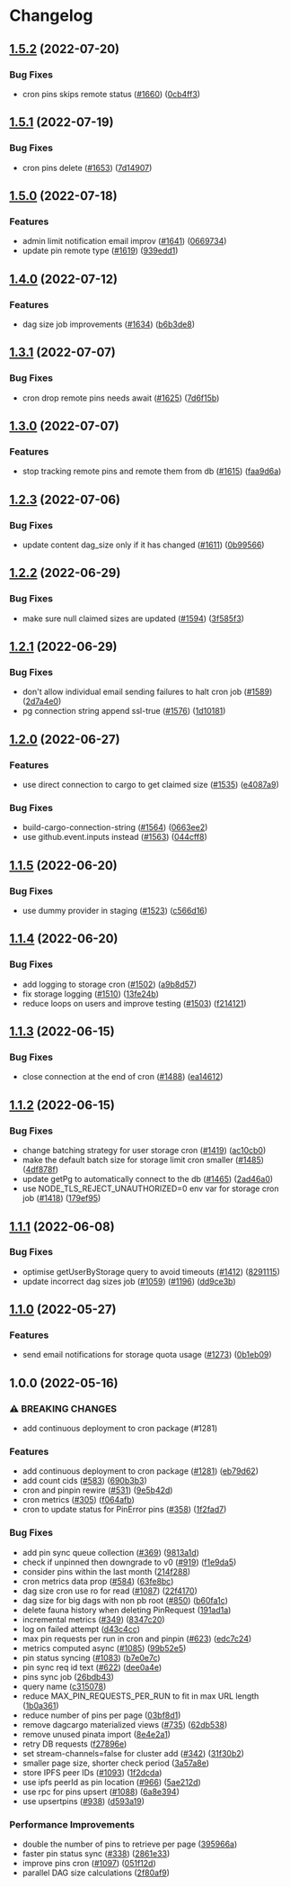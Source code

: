 # Changelog

## [1.5.2](https://github.com/web3-storage/web3.storage/compare/cron-v1.5.1...cron-v1.5.2) (2022-07-20)


### Bug Fixes

* cron pins skips remote status ([#1660](https://github.com/web3-storage/web3.storage/issues/1660)) ([0cb4ff3](https://github.com/web3-storage/web3.storage/commit/0cb4ff3ec068ac490086a7b1264765e278a9ca29))

## [1.5.1](https://github.com/web3-storage/web3.storage/compare/cron-v1.5.0...cron-v1.5.1) (2022-07-19)


### Bug Fixes

* cron pins delete ([#1653](https://github.com/web3-storage/web3.storage/issues/1653)) ([7d14907](https://github.com/web3-storage/web3.storage/commit/7d1490746fc9d719dd2fb0c2a080a03368d223be))

## [1.5.0](https://github.com/web3-storage/web3.storage/compare/cron-v1.4.0...cron-v1.5.0) (2022-07-18)


### Features

* admin limit notification email improv ([#1641](https://github.com/web3-storage/web3.storage/issues/1641)) ([0669734](https://github.com/web3-storage/web3.storage/commit/06697341166616fee906c5d81320e94ee7524fda))
* update pin remote type ([#1619](https://github.com/web3-storage/web3.storage/issues/1619)) ([939edd1](https://github.com/web3-storage/web3.storage/commit/939edd15f0a6cb1db511b2b5b78ccd216142cb05))

## [1.4.0](https://github.com/web3-storage/web3.storage/compare/cron-v1.3.1...cron-v1.4.0) (2022-07-12)


### Features

* dag size job improvements ([#1634](https://github.com/web3-storage/web3.storage/issues/1634)) ([b6b3de8](https://github.com/web3-storage/web3.storage/commit/b6b3de81be175d09e2488d7c3f7d6c4ad13b2c37))

## [1.3.1](https://github.com/web3-storage/web3.storage/compare/cron-v1.3.0...cron-v1.3.1) (2022-07-07)


### Bug Fixes

* cron drop remote pins needs await ([#1625](https://github.com/web3-storage/web3.storage/issues/1625)) ([7d6f15b](https://github.com/web3-storage/web3.storage/commit/7d6f15b562cf89a14ce18732a6e068db1bdb6684))

## [1.3.0](https://github.com/web3-storage/web3.storage/compare/cron-v1.2.3...cron-v1.3.0) (2022-07-07)


### Features

* stop tracking remote pins and remote them from db ([#1615](https://github.com/web3-storage/web3.storage/issues/1615)) ([faa9d6a](https://github.com/web3-storage/web3.storage/commit/faa9d6a546a095a24e9a36ab48bedc77ad7d4787))

## [1.2.3](https://github.com/web3-storage/web3.storage/compare/cron-v1.2.2...cron-v1.2.3) (2022-07-06)


### Bug Fixes

* update content dag_size only if it has changed ([#1611](https://github.com/web3-storage/web3.storage/issues/1611)) ([0b99566](https://github.com/web3-storage/web3.storage/commit/0b99566acc6c34bba675891ccebe3607296a37e2))

## [1.2.2](https://github.com/web3-storage/web3.storage/compare/cron-v1.2.1...cron-v1.2.2) (2022-06-29)


### Bug Fixes

* make sure null claimed sizes are updated ([#1594](https://github.com/web3-storage/web3.storage/issues/1594)) ([3f585f3](https://github.com/web3-storage/web3.storage/commit/3f585f36b6c1b661aeef22919c519dfde0b99d1c))

## [1.2.1](https://github.com/web3-storage/web3.storage/compare/cron-v1.2.0...cron-v1.2.1) (2022-06-29)


### Bug Fixes

* don't allow individual email sending failures to halt cron job ([#1589](https://github.com/web3-storage/web3.storage/issues/1589)) ([2d7a4e0](https://github.com/web3-storage/web3.storage/commit/2d7a4e0028a8275a60089ce243297020c249dcd9))
* pg connection string append ssl-true ([#1576](https://github.com/web3-storage/web3.storage/issues/1576)) ([1d10181](https://github.com/web3-storage/web3.storage/commit/1d101812cbb8db2099dc2fb03447bf2f94f72f40))

## [1.2.0](https://github.com/web3-storage/web3.storage/compare/cron-v1.1.5...cron-v1.2.0) (2022-06-27)


### Features

* use direct connection to cargo to get claimed size ([#1535](https://github.com/web3-storage/web3.storage/issues/1535)) ([e4087a9](https://github.com/web3-storage/web3.storage/commit/e4087a9f4d4202d672938d339e121c19344866b4))


### Bug Fixes

* build-cargo-connection-string ([#1564](https://github.com/web3-storage/web3.storage/issues/1564)) ([0663ee2](https://github.com/web3-storage/web3.storage/commit/0663ee28fe97e8bb6d4c10bcd3a18bc0a2e9a839))
* use github.event.inputs instead ([#1563](https://github.com/web3-storage/web3.storage/issues/1563)) ([044cff8](https://github.com/web3-storage/web3.storage/commit/044cff85c6876c5cf493d3ec98bb84a3c6d5a856))

## [1.1.5](https://github.com/web3-storage/web3.storage/compare/cron-v1.1.4...cron-v1.1.5) (2022-06-20)


### Bug Fixes

* use dummy provider in staging ([#1523](https://github.com/web3-storage/web3.storage/issues/1523)) ([c566d16](https://github.com/web3-storage/web3.storage/commit/c566d16e5c435e1dd85d931baac7ded3140912da))

## [1.1.4](https://github.com/web3-storage/web3.storage/compare/cron-v1.1.3...cron-v1.1.4) (2022-06-20)


### Bug Fixes

* add logging to storage cron ([#1502](https://github.com/web3-storage/web3.storage/issues/1502)) ([a9b8d57](https://github.com/web3-storage/web3.storage/commit/a9b8d577e31eee69131d687627d1a612e61115d4))
* fix storage logging ([#1510](https://github.com/web3-storage/web3.storage/issues/1510)) ([13fe24b](https://github.com/web3-storage/web3.storage/commit/13fe24bb478fb4431c3414812a0a65665df81951))
* reduce loops on users and improve testing ([#1503](https://github.com/web3-storage/web3.storage/issues/1503)) ([f214121](https://github.com/web3-storage/web3.storage/commit/f2141213cedf57d8dc89c1dede86eb60b7c7c390))

## [1.1.3](https://github.com/web3-storage/web3.storage/compare/cron-v1.1.2...cron-v1.1.3) (2022-06-15)


### Bug Fixes

* close connection at the end of cron ([#1488](https://github.com/web3-storage/web3.storage/issues/1488)) ([ea14612](https://github.com/web3-storage/web3.storage/commit/ea14612b510d56d13cdef2ee7f3417a6bcf9877d))

## [1.1.2](https://github.com/web3-storage/web3.storage/compare/cron-v1.1.1...cron-v1.1.2) (2022-06-15)


### Bug Fixes

* change batching strategy for user storage cron ([#1419](https://github.com/web3-storage/web3.storage/issues/1419)) ([ac10cb0](https://github.com/web3-storage/web3.storage/commit/ac10cb05011747fbd76f33bc0d79252f3924ce06))
* make the default batch size for storage limit cron smaller ([#1485](https://github.com/web3-storage/web3.storage/issues/1485)) ([4df878f](https://github.com/web3-storage/web3.storage/commit/4df878f0707f102ac8609abf685fdbef249b8ad6))
* update getPg to automatically connect to the db ([#1465](https://github.com/web3-storage/web3.storage/issues/1465)) ([2ad46a0](https://github.com/web3-storage/web3.storage/commit/2ad46a0bd6a27048b9a9f62a2a068fafe2417759))
* use NODE_TLS_REJECT_UNAUTHORIZED=0 env var for storage cron job ([#1418](https://github.com/web3-storage/web3.storage/issues/1418)) ([179ef95](https://github.com/web3-storage/web3.storage/commit/179ef950376dcf86bfdd1301955ab3e6bccf1d3d))

## [1.1.1](https://github.com/web3-storage/web3.storage/compare/cron-v1.1.0...cron-v1.1.1) (2022-06-08)


### Bug Fixes

* optimise getUserByStorage query to avoid timeouts ([#1412](https://github.com/web3-storage/web3.storage/issues/1412)) ([8291115](https://github.com/web3-storage/web3.storage/commit/829111591445b519b86fb46bb28d27b2f940890c))
* update incorrect dag sizes job ([#1059](https://github.com/web3-storage/web3.storage/issues/1059)) ([#1196](https://github.com/web3-storage/web3.storage/issues/1196)) ([dd9ce3b](https://github.com/web3-storage/web3.storage/commit/dd9ce3b89ccfb0b8b5a663e1673937c992720617))

## [1.1.0](https://github.com/web3-storage/web3.storage/compare/cron-v1.0.0...cron-v1.1.0) (2022-05-27)


### Features

* send email notifications for storage quota usage ([#1273](https://github.com/web3-storage/web3.storage/issues/1273)) ([0b1eb09](https://github.com/web3-storage/web3.storage/commit/0b1eb09b32dfb6cb1b3a5a8b5034dc4ac54ba3e2))

## 1.0.0 (2022-05-16)


### ⚠ BREAKING CHANGES

* add continuous deployment to cron package (#1281)

### Features

* add continuous deployment to cron package ([#1281](https://github.com/web3-storage/web3.storage/issues/1281)) ([eb79d62](https://github.com/web3-storage/web3.storage/commit/eb79d62b221a8971ad2e1f90c963c6f1e3c986ae))
* add count cids ([#583](https://github.com/web3-storage/web3.storage/issues/583)) ([690b3b3](https://github.com/web3-storage/web3.storage/commit/690b3b35a7e4915128a9a24fdcb457514dc7719b))
* cron and pinpin rewire ([#531](https://github.com/web3-storage/web3.storage/issues/531)) ([9e5b42d](https://github.com/web3-storage/web3.storage/commit/9e5b42dc6d33bf3cf017034474981812370b366e))
* cron metrics ([#305](https://github.com/web3-storage/web3.storage/issues/305)) ([f064afb](https://github.com/web3-storage/web3.storage/commit/f064afb83776e14d6a66f1bde5884a9d57013794))
* cron to update status for PinError pins ([#358](https://github.com/web3-storage/web3.storage/issues/358)) ([1f2fad7](https://github.com/web3-storage/web3.storage/commit/1f2fad7380cba7cc9520a5824aef76a8d2bf6696))


### Bug Fixes

* add pin sync queue collection ([#369](https://github.com/web3-storage/web3.storage/issues/369)) ([9813a1d](https://github.com/web3-storage/web3.storage/commit/9813a1d8cf4b96a7aa44ddbfd25502699c6601f5))
* check if unpinned then downgrade to v0 ([#919](https://github.com/web3-storage/web3.storage/issues/919)) ([f1e9da5](https://github.com/web3-storage/web3.storage/commit/f1e9da5da5883671415091e6168a7ac95778dfef))
* consider pins within the last month ([214f288](https://github.com/web3-storage/web3.storage/commit/214f288d499b362b67e5a2eeb652e583290da620))
* cron metrics data prop ([#584](https://github.com/web3-storage/web3.storage/issues/584)) ([63fe8bc](https://github.com/web3-storage/web3.storage/commit/63fe8bce795a55b6f054a3e8c101861a0e0c039b))
* dag size cron use ro for read ([#1087](https://github.com/web3-storage/web3.storage/issues/1087)) ([22f4170](https://github.com/web3-storage/web3.storage/commit/22f417091acf88e891449a06f02cfcba118726d8))
* dag size for big dags with non pb root ([#850](https://github.com/web3-storage/web3.storage/issues/850)) ([b60fa1c](https://github.com/web3-storage/web3.storage/commit/b60fa1c3dbd839e3669578aa539cc5815b470d05))
* delete fauna history when deleting PinRequest ([191ad1a](https://github.com/web3-storage/web3.storage/commit/191ad1a78a3f02f4633d8783206251754dec272d))
* incremental metrics ([#349](https://github.com/web3-storage/web3.storage/issues/349)) ([8347c20](https://github.com/web3-storage/web3.storage/commit/8347c20ed4a34c983d4d815b41c06fb849fff279))
* log on failed attempt ([d43c4cc](https://github.com/web3-storage/web3.storage/commit/d43c4ccc011c72e24ef89f0352d840451f6c57e8))
* max pin requests per run in cron and pinpin ([#623](https://github.com/web3-storage/web3.storage/issues/623)) ([edc7c24](https://github.com/web3-storage/web3.storage/commit/edc7c24fee72e1e167e205de34edfc630ea6aeb4))
* metrics computed async ([#1085](https://github.com/web3-storage/web3.storage/issues/1085)) ([99b52e5](https://github.com/web3-storage/web3.storage/commit/99b52e51689923426a857dc8693176dcbbceda7b))
* pin status syncing ([#1083](https://github.com/web3-storage/web3.storage/issues/1083)) ([b7e0e7c](https://github.com/web3-storage/web3.storage/commit/b7e0e7c12b30f3c1136baa90907350f01d3cde22))
* pin sync req id text ([#622](https://github.com/web3-storage/web3.storage/issues/622)) ([dee0a4e](https://github.com/web3-storage/web3.storage/commit/dee0a4ea2c92f435b4669825894341faf317f658))
* pins sync job ([26bdb43](https://github.com/web3-storage/web3.storage/commit/26bdb431ea72b0eac1149907e276e4f345a43516))
* query name ([c315078](https://github.com/web3-storage/web3.storage/commit/c315078fd7424033972334c281eddf123dc4f620))
* reduce MAX_PIN_REQUESTS_PER_RUN to fit in max URL length ([1b0a361](https://github.com/web3-storage/web3.storage/commit/1b0a361e56e8efe015c76fe57a7d16c19ab00a7e))
* reduce number of pins per page ([03bf8d1](https://github.com/web3-storage/web3.storage/commit/03bf8d1687fe7b51c878ca92ca0361e4999b4883))
* remove dagcargo materialized views ([#735](https://github.com/web3-storage/web3.storage/issues/735)) ([62db538](https://github.com/web3-storage/web3.storage/commit/62db5383f39e7d3e3484ccb51bd4eb3de816bcfd))
* remove unused pinata import ([8e4e2a1](https://github.com/web3-storage/web3.storage/commit/8e4e2a1ebb7ba9a0c538584b672e0a3a75e26621))
* retry DB requests ([f27896e](https://github.com/web3-storage/web3.storage/commit/f27896e7f79470dcc18c10024c9c1cf873d22f21))
* set stream-channels=false for cluster add ([#342](https://github.com/web3-storage/web3.storage/issues/342)) ([31f30b2](https://github.com/web3-storage/web3.storage/commit/31f30b293071cb6915a04117d004c2a0f7e2fccf))
* smaller page size, shorter check period ([3a57a8e](https://github.com/web3-storage/web3.storage/commit/3a57a8e33dc16713f560dea35120bee66399512e))
* store IPFS peer IDs ([#1093](https://github.com/web3-storage/web3.storage/issues/1093)) ([1f2dcda](https://github.com/web3-storage/web3.storage/commit/1f2dcdaf4fb49419967aae7f988e05e67c05506f))
* use ipfs peerId as pin location ([#966](https://github.com/web3-storage/web3.storage/issues/966)) ([5ae212d](https://github.com/web3-storage/web3.storage/commit/5ae212da21692da2fe9d08a53463b15875ec0cd7))
* use rpc for pins upsert ([#1088](https://github.com/web3-storage/web3.storage/issues/1088)) ([6a8e394](https://github.com/web3-storage/web3.storage/commit/6a8e394af8a63315db91bed82c17e77c13fb9fc2))
* use upsertpins ([#938](https://github.com/web3-storage/web3.storage/issues/938)) ([d593a19](https://github.com/web3-storage/web3.storage/commit/d593a19a1c595b201ab27d62db23d2b6c4dc1bf2))


### Performance Improvements

* double the number of pins to retrieve per page ([395966a](https://github.com/web3-storage/web3.storage/commit/395966a718fef57c354a8762cd24ebc3b53f5b20))
* faster pin status sync ([#338](https://github.com/web3-storage/web3.storage/issues/338)) ([2861e33](https://github.com/web3-storage/web3.storage/commit/2861e3346cdff780b6eec6e50f0b365c7dd7f35e))
* improve pins cron ([#1097](https://github.com/web3-storage/web3.storage/issues/1097)) ([051f12d](https://github.com/web3-storage/web3.storage/commit/051f12d98f98a58646057344b3b80096dc60bbee))
* parallel DAG size calculations ([2f80af9](https://github.com/web3-storage/web3.storage/commit/2f80af980ee6a75aa7dbc6ca92be05bb143bd419))
